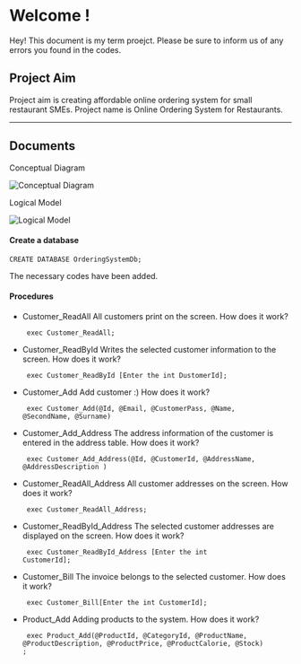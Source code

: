 Welcome !
===================


Hey! This document is my term proejct. Please be sure to inform us of any errors you found in the codes.

Project Aim
-------
Project aim is creating affordable online ordering system for small restaurant SMEs.
Project name is Online Ordering System for Restaurants.


----------


Documents
-------------

Conceptual Diagram

![Conceptual Diagram](https://i.hizliresim.com/V0Jv7q.png)

Logical Model

![Logical Model](https://i.hizliresim.com/ZZy7PA.png)


#### <i class="icon-file"></i> Create a database

    CREATE DATABASE OrderingSystemDb; 

The necessary codes have been added.    
#### <i class="icon-pencil"></i> Procedures

* Customer_ReadAll
All customers print on the screen. 
How does it work?

   <code> exec Customer_ReadAll; </code>
   
* Customer_ReadById
Writes the selected customer information to the screen.
How does it work?

	<code> exec Customer_ReadById [Enter the int DustomerId]; </code>

* Customer_Add
Add customer :)
How does it work?

	<code> exec Customer_Add(@Id,
						  @Email,
						  @CustomerPass,
						  @Name,
						  @SecondName, 
						  @Surname) </code>

* Customer_Add_Address
The address information of the customer is entered in the address table.
How does it work?

	<code> exec Customer_Add_Address(@Id,
						  @CustomerId,
						  @AddressName,
						  @AddressDescription
						  ) </code>

* Customer_ReadAll_Address
All customer addresses on the screen.
How does it work?

	<code> exec Customer_ReadAll_Address;</code>
	
* Customer_ReadById_Address
The selected customer addresses are displayed on the screen.
How does it work?

	<code> exec Customer_ReadById_Address [Enter the int CustomerId];</code>

* Customer_Bill
The invoice belongs to the selected customer.
How does it work?

	<code> exec Customer_Bill[Enter the int CustomerId];</code>
	
* Product_Add
Adding products to the system.
How does it work?

	<code> exec Product_Add(@ProductId,
						  @CategoryId,
						  @ProductName,
						  @ProductDescription,
						  @ProductPrice,
						  @ProductCalorie,
						  @Stock)
	;</code>
 




